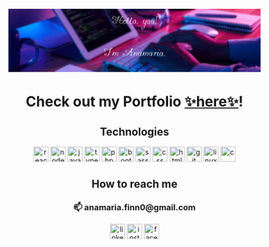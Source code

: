 ![This is an image](https://github.com/acamaras0/acamaras0/blob/main/img/banner.png)

<p align="center">
  <h1 align="center">Check out my Portfolio <a href="https://acamaras0.github.io/portfolio-anamaria_camarasan/">✨here✨</a>!</h1>
</p>
<p align="center">
    <h2 align="center">Technologies</h2>
</p>
<p align="center">
      <img src="https://upload.wikimedia.org/wikipedia/commons/thumb/a/a7/React-icon.svg/2300px-React-icon.svg.png" width="30" height="30" title="react"/>
      <img src="https://nodejs.org/static/images/logo.svg" width="30" height="30" title="nodejs"/>
      <img src="https://cdn.jsdelivr.net/gh/devicons/devicon/icons/javascript/javascript-original.svg" width="30" height="30" title="javascript"/>
      <img src="https://cdn.jsdelivr.net/gh/devicons/devicon/icons/typescript/typescript-original.svg" width="30" height="30" title="typescript"/>
      <img src="https://cdn.jsdelivr.net/gh/devicons/devicon/icons/php/php-original.svg" width="30" height="30" title="php"/>
      <img src="https://cdn.jsdelivr.net/gh/devicons/devicon/icons/bootstrap/bootstrap-original.svg" width="30" height="30" title="bootstrap"/>
      <img src="https://cdn.jsdelivr.net/gh/devicons/devicon/icons/sass/sass-original.svg" width="30" height="30" title="sass"/>
      <img src="https://cdn.jsdelivr.net/gh/devicons/devicon/icons/css3/css3-original.svg" width="30" height="30" title="css"/>
      <img src="https://cdn.jsdelivr.net/gh/devicons/devicon/icons/html5/html5-original.svg" width="30" height="30" title="html"/>
      <img src="https://cdn.jsdelivr.net/gh/devicons/devicon/icons/git/git-original.svg" width="30" height="30" title="git">
      <img src="https://cdn.jsdelivr.net/gh/devicons/devicon/icons/linux/linux-original.svg" width="30" height="30" title="linux">
      <img src="https://cdn.jsdelivr.net/gh/devicons/devicon/icons/c/c-original.svg" width="30" height="30" title="c">
</p>
<p align="center">
      <h2 align="center"> How to reach me</h2>
      <h3 align="center">📫 anamaria.finn0@gmail.com</h3>
      <a href="https://www.linkedin.com/in/anamaria-camarasan-179615244/">
      <p align="center">
      <img src="https://cdn.jsdelivr.net/gh/devicons/devicon/icons/linkedin/linkedin-original.svg" width="30" height="30" title="linkedin"></a>
      <a href="https://www.instagram.com/anamaria.cmrs/">
      <img src="https://upload.wikimedia.org/wikipedia/commons/thumb/e/e7/Instagram_logo_2016.svg/264px-Instagram_logo_2016.svg.png?20210403190622" width="30" height="30" title="instagram"></a>
      <a href="https://www.facebook.com/anna.tellervo/">
      <img src="https://cdn.jsdelivr.net/gh/devicons/devicon/icons/facebook/facebook-original.svg" width="30" height="30" title="facebook"></a>
      </p>

</p>


<!--
**acamaras0/acamaras0** is a ✨ _special_ ✨ repository because its `README.md` (this file) appears on your GitHub profile.

Here are some ideas to get you started:

- 🔭 I’m currently working on ...
- 🌱 I’m currently learning ...
- 👯 I’m looking to collaborate on ...
- 🤔 I’m looking for help with ...
- 💬 Ask me about ...
- 📫 How to reach me: ...
- 😄 Pronouns: ...
- ⚡ Fun fact: ...
-->
